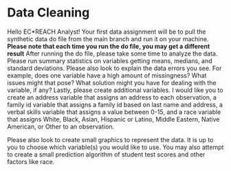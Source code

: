# Data Cleaning
<p>Hello EC*REACH Analyst! Your first data assignment will be to pull the synthetic data do file from the main branch and run it on your machine. <b> Please note that each time you run the do file, you may get a different result</b> After running the do file, please take some time to analyze the data. Please run summary statistics on variables getting means, medians, and standard deviations. Please also look to explain the data errors you see. For example, does one variable have a high amount of missingness? What issues might that pose? What solution might you have for dealing with the variable, if any? Lastly, please create additional variables. I would like you to create an address variable that assigns an address to each observation, a family id variable that assigns a family id based on last name and address, a verbal skills variable that assigns a value between 0-15, and a race variable that assigns White, Black, Asian, Hispanic or Latino, Middle Eastern, Native American, or Other to an observation.
</p>
<p>
  Please also look to create small graphics to represent the data. It is up to you to choose which variable(s) you would like to use. You may also attempt to create a small prediction algorithm of student test scores and other factors like race.
  
</p>
